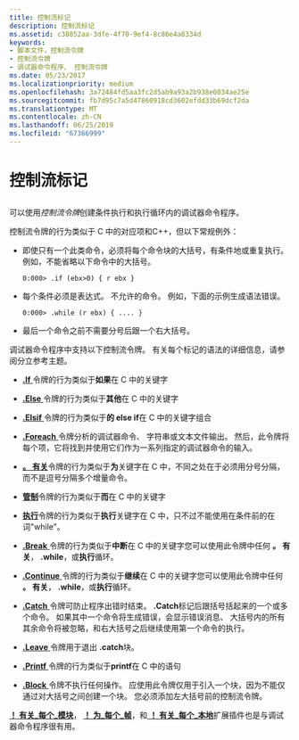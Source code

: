 ```yaml
---
title: 控制流标记
description: 控制流标记
ms.assetid: c38852aa-3dfe-4f70-9ef4-8c86e4a8334d
keywords:
- 脚本文件，控制流令牌
- 控制流令牌
- 调试器命令程序、 控制流令牌
ms.date: 05/23/2017
ms.localizationpriority: medium
ms.openlocfilehash: 3a72484fd5aa3fc2d5ab9a93a2b938e0034ae25e
ms.sourcegitcommit: fb7d95c7a5d47860918cd3602efdd33b69dcf2da
ms.translationtype: MT
ms.contentlocale: zh-CN
ms.lasthandoff: 06/25/2019
ms.locfileid: "67366999"
---
```

# <a name="control-flow-tokens"></a>控制流标记


## <span id="ddk_control_flow_tokens_dbg"></span><span id="DDK_CONTROL_FLOW_TOKENS_DBG"></span>


可以使用*控制流令牌*创建条件执行和执行循环内的调试器命令程序。

控制流令牌的行为类似于 C 中的对应项和C++，但以下常规例外：

-   即使只有一个此类命令，必须将每个命令块的大括号，有条件地或重复执行。 例如，不能省略以下命令中的大括号。

    ```dbgcmd
    0:000> .if (ebx>0) { r ebx }
    ```

-   每个条件必须是表达式。 不允许的命令。 例如，下面的示例生成语法错误。

    ```dbgcmd
    0:000> .while (r ebx) { .... }
    ```

-   最后一个命令之前不需要分号后跟一个右大括号。

调试器命令程序中支持以下控制流令牌。 有关每个标记的语法的详细信息，请参阅分立参考主题。

-   [ **.If** ](-if.md)令牌的行为类似于**如果**在 C 中的关键字

-   [ **.Else** ](-else.md)令牌的行为类似于**其他**在 C 中的关键字

-   [ **.Elsif** ](-elsif.md)令牌的行为类似于**的 else if**在 C 中的关键字组合

-   [ **.Foreach** ](-foreach.md)令牌分析的调试器命令、 字符串或文本文件输出。 然后，此令牌将每个项，它将找到并使用它们作为一系列指定的调试器命令的输入。

-   [ **。 有关**](-for.md)令牌的行为类似于**为**关键字在 C 中，不同之处在于必须用分号分隔，而不是逗号分隔多个增量命令。

-   [**管制**](-while.md)令牌的行为类似于**而**在 C 中的关键字

-   [**执行**](-do.md)令牌的行为类似于**执行**关键字在 C 中，只不过不能使用在条件前的在词"while"。

-   [ **.Break** ](https://docs.microsoft.com/windows-hardware/drivers/devtest/-break)令牌的行为类似于**中断**在 C 中的关键字您可以使用此令牌中任何 **。 有关**， **.while**，或**执行**循环。

-   [ **.Continue** ](-continue.md)令牌的行为类似于**继续**在 C 中的关键字您可以使用此令牌中任何 **。 有关**， **.while**，或**执行**循环。

-   [ **.Catch** ](-catch.md)令牌可防止程序出错时结束。 **.Catch**标记后跟括号括起来的一个或多个命令。 如果其中一个命令将生成错误，会显示错误消息、 大括号内的所有其余命令将被忽略，和右大括号之后继续使用第一个命令的执行。

-   [ **.Leave** ](-leave.md)令牌用于退出 **.catch**块。

-   [ **.Printf** ](-printf.md)令牌的行为类似于**printf**在 C 中的语句

-   [ **.Block** ](-block.md)令牌不执行任何操作。 应使用此令牌仅用于引入一个块，因为不能仅通过对大括号之间创建一个块。 您必须添加左大括号前的控制流令牌。

[ **！ 有关\_每个\_模块**](-for-each-module.md)， [ **！ 为\_每个\_帧**](-for-each-frame.md)，和[ **！ 有关\_每个\_本地**](-for-each-local.md)扩展插件也是与调试器命令程序很有用。

 

 





